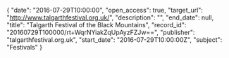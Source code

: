 {
  "date": "2016-07-29T10:00:00", 
  "open_access": true, 
  "target_url": "http://www.talgarthfestival.org.uk/", 
  "description": "", 
  "end_date": null, 
  "title": "Talgarth Festival of the Black Mountains", 
  "record_id": "20160729T100000/rt+WqrNYiakZqUpAyzFZJw==", 
  "publisher": "talgarthfestival.org.uk", 
  "start_date": "2016-07-29T10:00:00Z", 
  "subject": "Festivals"
}

